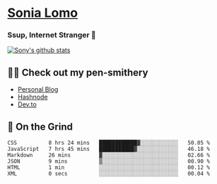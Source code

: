 # [Sonia Lomo](https://sonylomo.github.io/) 
### Ssup, Internet Stranger 🤩

<a href="https://github.com/sonylomo/github-readme-stats">
  <img align="center" src="https://media.giphy.com/media/lU05nFSW6Y2A/giphy.gif" alt="Sony's github stats" />
</a>

## ✍🏾 Check out my pen-smithery
- [Personal Blog](https://www.sonylomo.dev/blog)
- [Hashnode](https://sonylomo.hashnode.dev/)
- [Dev.to](https://dev.to/sonylomo)

## 🤡 On the Grind
<!--START_SECTION:waka-->

```text
CSS          8 hrs 24 mins   ████████████▓░░░░░░░░░░░░   50.05 %
JavaScript   7 hrs 45 mins   ███████████▓░░░░░░░░░░░░░   46.18 %
Markdown     26 mins         ▓░░░░░░░░░░░░░░░░░░░░░░░░   02.66 %
JSON         9 mins          ▒░░░░░░░░░░░░░░░░░░░░░░░░   00.90 %
HTML         1 min           ░░░░░░░░░░░░░░░░░░░░░░░░░   00.12 %
XML          0 secs          ░░░░░░░░░░░░░░░░░░░░░░░░░   00.04 %
```

<!--END_SECTION:waka-->
